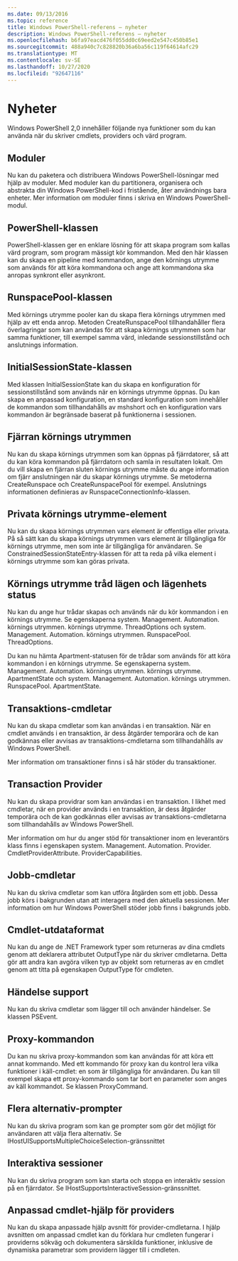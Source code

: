 ```yaml
---
ms.date: 09/13/2016
ms.topic: reference
title: Windows PowerShell-referens – nyheter
description: Windows PowerShell-referens – nyheter
ms.openlocfilehash: b6fa97eacd476f055dd0c69eed2e547c450b85e1
ms.sourcegitcommit: 488a940c7c828820b36a6ba56c119f64614afc29
ms.translationtype: MT
ms.contentlocale: sv-SE
ms.lasthandoff: 10/27/2020
ms.locfileid: "92647116"
---
```

# <a name="whats-new"></a>Nyheter

Windows PowerShell 2,0 innehåller följande nya funktioner som du kan använda när du skriver cmdlets, providers och värd program.

## <a name="modules"></a>Moduler

Nu kan du paketera och distribuera Windows PowerShell-lösningar med hjälp av moduler. Med moduler kan du partitionera, organisera och abstrakta din Windows PowerShell-kod i fristående, åter användnings bara enheter. Mer information om moduler finns i skriva en Windows PowerShell-modul.

## <a name="the-powershell-class"></a>PowerShell-klassen

PowerShell-klassen ger en enklare lösning för att skapa program som kallas värd program, som program mässigt kör kommandon. Med den här klassen kan du skapa en pipeline med kommandon, ange den körnings utrymme som används för att köra kommandona och ange att kommandona ska anropas synkront eller asynkront.

## <a name="the-runspacepool-class"></a>RunspacePool-klassen

Med körnings utrymme pooler kan du skapa flera körnings utrymmen med hjälp av ett enda anrop. Metoden CreateRunspacePool tillhandahåller flera överlagringar som kan användas för att skapa körnings utrymmen som har samma funktioner, till exempel samma värd, inledande sessionstillstånd och anslutnings information.

## <a name="the-initialsessionstate-class"></a>InitialSessionState-klassen

Med klassen InitialSessionState kan du skapa en konfiguration för sessionstillstånd som används när en körnings utrymme öppnas. Du kan skapa en anpassad konfiguration, en standard konfiguration som innehåller de kommandon som tillhandahålls av mshshort och en konfiguration vars kommandon är begränsade baserat på funktionerna i sessionen.

## <a name="remote-runspaces"></a>Fjärran körnings utrymmen

Nu kan du skapa körnings utrymmen som kan öppnas på fjärrdatorer, så att du kan köra kommandon på fjärrdatorn och samla in resultaten lokalt. Om du vill skapa en fjärran sluten körnings utrymme måste du ange information om fjärr anslutningen när du skapar körnings utrymme. Se metoderna CreateRunspace och CreateRunspacePool för exempel. Anslutnings informationen definieras av RunspaceConnectionInfo-klassen.

## <a name="private-runspace-elements"></a>Privata körnings utrymme-element

Nu kan du skapa körnings utrymmen vars element är offentliga eller privata. På så sätt kan du skapa körnings utrymmen vars element är tillgängliga för körnings utrymme, men som inte är tillgängliga för användaren. Se ConstrainedSessionStateEntry-klassen för att ta reda på vilka element i körnings utrymme som kan göras privata.

## <a name="runspace-threading-modes-and-apartment-state"></a>Körnings utrymme tråd lägen och lägenhets status

Nu kan du ange hur trådar skapas och används när du kör kommandon i en körnings utrymme. Se egenskaperna system. Management. Automation. körnings utrymmen. körnings utrymme. ThreadOptions och system. Management. Automation. körnings utrymmen. RunspacePool. ThreadOptions.

Du kan nu hämta Apartment-statusen för de trådar som används för att köra kommandon i en körnings utrymme. Se egenskaperna system. Management. Automation. körnings utrymmen. körnings utrymme. ApartmentState och system. Management. Automation. körnings utrymmen. RunspacePool. ApartmentState.

## <a name="transaction-cmdlets"></a>Transaktions-cmdletar

Nu kan du skapa cmdletar som kan användas i en transaktion. När en cmdlet används i en transaktion, är dess åtgärder temporära och de kan godkännas eller avvisas av transaktions-cmdletarna som tillhandahålls av Windows PowerShell.

Mer information om transaktioner finns i så här stöder du transaktioner.

## <a name="transaction-provider"></a>Transaction Provider

Nu kan du skapa providrar som kan användas i en transaktion. I likhet med cmdletar, när en provider används i en transaktion, är dess åtgärder temporära och de kan godkännas eller avvisas av transaktions-cmdletarna som tillhandahålls av Windows PowerShell.

Mer information om hur du anger stöd för transaktioner inom en leverantörs klass finns i egenskapen system. Management. Automation. Provider. CmdletProviderAttribute. ProviderCapabilities.

## <a name="job-cmdlets"></a>Jobb-cmdletar

Nu kan du skriva cmdletar som kan utföra åtgärden som ett jobb. Dessa jobb körs i bakgrunden utan att interagera med den aktuella sessionen. Mer information om hur Windows PowerShell stöder jobb finns i bakgrunds jobb.

## <a name="cmdlet-output-types"></a>Cmdlet-utdataformat

Nu kan du ange de .NET Framework typer som returneras av dina cmdlets genom att deklarera attributet OutputType när du skriver cmdletarna. Detta gör att andra kan avgöra vilken typ av objekt som returneras av en cmdlet genom att titta på egenskapen OutputType för cmdleten.

## <a name="event-support"></a>Händelse support

Nu kan du skriva cmdletar som lägger till och använder händelser. Se klassen PSEvent.

## <a name="proxy-commands"></a>Proxy-kommandon

Du kan nu skriva proxy-kommandon som kan användas för att köra ett annat kommando. Med ett kommando för proxy kan du kontrol lera vilka funktioner i käll-cmdlet: en som är tillgängliga för användaren. Du kan till exempel skapa ett proxy-kommando som tar bort en parameter som anges av käll kommandot. Se klassen ProxyCommand.

## <a name="multiple-choice-prompts"></a>Flera alternativ-prompter

Nu kan du skriva program som kan ge prompter som gör det möjligt för användaren att välja flera alternativ. Se IHostUISupportsMultipleChoiceSelection-gränssnittet

## <a name="interactive-sessions"></a>Interaktiva sessioner

Nu kan du skriva program som kan starta och stoppa en interaktiv session på en fjärrdator.
Se IHostSupportsInteractiveSession-gränssnittet.

## <a name="custom-cmdlet-help-for-providers"></a>Anpassad cmdlet-hjälp för providers

Nu kan du skapa anpassade hjälp avsnitt för provider-cmdletarna. I hjälp avsnitten om anpassad cmdlet kan du förklara hur cmdleten fungerar i providerns sökväg och dokumentera särskilda funktioner, inklusive de dynamiska parametrar som providern lägger till i cmdleten.
